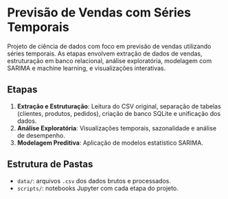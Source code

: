 
#  Previsão de Vendas com Séries Temporais

Projeto de ciência de dados com foco em previsão de vendas utilizando séries temporais. As etapas envolvem extração de dados de vendas, estruturação em banco relacional, análise exploratória, modelagem com SARIMA e machine learning, e visualizações interativas.

## Etapas

1. **Extração e Estruturação**: Leitura do CSV original, separação de tabelas (clientes, produtos, pedidos), criação de banco SQLite e unificação dos dados.
2. **Análise Exploratória**: Visualizações temporais, sazonalidade e análise de desempenho.
3. **Modelagem Preditiva**: Aplicação de modelos estatístico SARIMA.


##  Estrutura de Pastas

- `data/`: arquivos `.csv` dos dados brutos e processados.
- `scripts/`: notebooks Jupyter com cada etapa do projeto.
